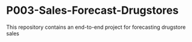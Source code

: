 # P003-Sales-Forecast-Drugstores
This repository contains an end-to-end project for forecasting drugstore sales
